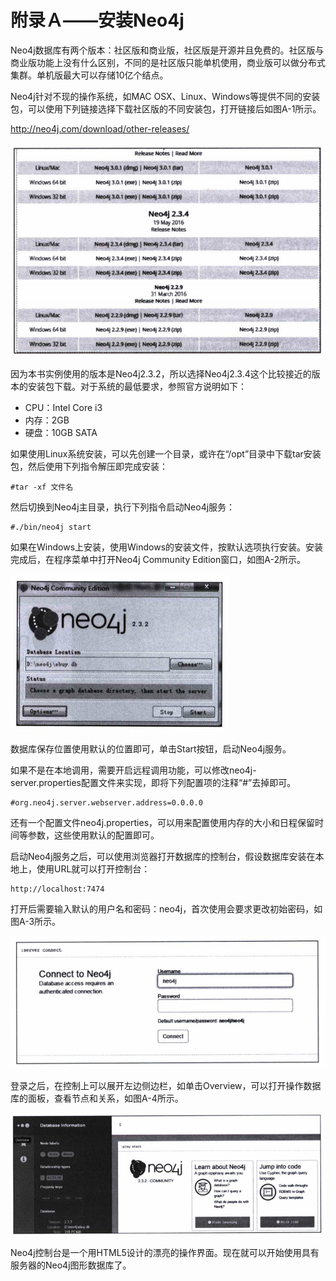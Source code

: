 # 附录Ａ——安装Neo4j

Neo4j数据库有两个版本：社区版和商业版，社区版是开源并且免费的。社区版与商业版功能上没有什么区别，不同的是社区版只能单机使用，商业版可以做分布式集群。单机版最大可以存储10亿个结点。

Neo4j针对不现的操作系统，如MAC OSX、Linux、Windows等提供不同的安装包，可以使用下列链接选择下载社区版的不同安装包，打开链接后如图A-1所示。

http://neo4j.com/download/other-releases/

![1557715968852](assets/1557715968852.png)

因为本书实例使用的版本是Neo4j2.3.2，所以选择Neo4j2.3.4这个比较接近的版本的安装包下载。对于系统的最低要求，参照官方说明如下：

* CPU：Intel Core i3
* 内存：2GB
* 硬盘：10GB SATA

如果使用Linux系统安装，可以先创建一个目录，或许在“/opt”目录中下载tar安装包，然后使用下列指令解压即完成安装：

```
#tar -xf 文件名
```

然后切换到Neo4j主目录，执行下列指令启动Neo4j服务：

```
#./bin/neo4j start
```

如果在Windows上安装，使用Windows的安装文件，按默认选项执行安装。安装完成后，在程序菜单中打开Neo4j Community Edition窗口，如图A-2所示。

![1557716524059](assets/1557716524059.png)

数据库保存位置使用默认的位置即可，单击Start按钮，启动Neo4j服务。

如果不是在本地调用，需要开启远程调用功能，可以修改neo4j-server.properties配置文件来实现，即将下列配置项的注释“#”去掉即可。

```
#org.neo4j.server.webserver.address=0.0.0.0
```

还有一个配置文件neo4j.properties，可以用来配置使用内存的大小和日程保留时间等参数，这些使用默认的配置即可。

启动Neo4j服务之后，可以使用浏览器打开数据库的控制台，假设数据库安装在本地上，使用URL就可以打开控制台：

```
http://localhost:7474
```

打开后需要输入默认的用户名和密码：neo4j，首次使用会要求更改初始密码，如图A-3所示。

![1557716546424](assets/1557716546424.png)

登录之后，在控制上可以展开左边侧边栏，如单击Overview，可以打开操作数据库的面板，查看节点和关系，如图A-4所示。

![1557716617152](assets/1557716617152.png)

Neo4j控制台是一个用HTML5设计的漂亮的操作界面。现在就可以开始使用具有服务器的Neo4j图形数据库了。